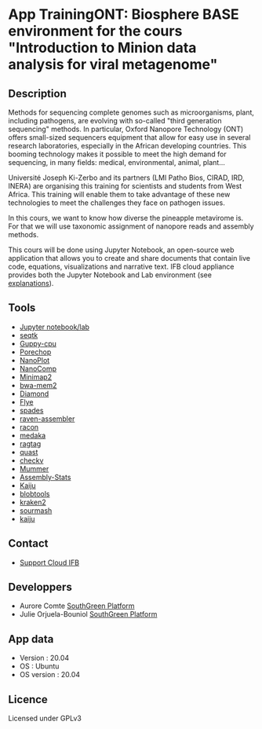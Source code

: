 # App TrainingONT: Biosphere BASE environment for the cours "Introduction to Minion data analysis for viral metagenome"

## Description

Methods for sequencing complete genomes such as microorganisms, plant, including pathogens, are evolving with so-called "third generation sequencing" methods. In particular, Oxford Nanopore Technology (ONT) offers small-sized sequencers equipment that allow for easy use in several research laboratories, especially in the African developing countries.  This booming technology makes it possible to meet the high demand for sequencing, in many fields: medical, environmental, animal, plant...

Université Joseph Ki-Zerbo and its partners (LMI Patho Bios, CIRAD, IRD, INERA) are organising this training for scientists and students from West Africa. This training will enable them to take advantage of these new technologies to meet the challenges they face on pathogen issues.

In this cours, we want to know how diverse the pineapple metavirome is. For that we will use taxonomic assignment of nanopore reads and assembly methods.

This cours will be done using Jupyter Notebook, an open-source web application that allows you to create and share documents that contain live code, equations, visualizations and narrative text. IFB cloud appliance provides both the Jupyter Notebook and Lab environment (see [explanations](https://jupyter.org/index.html)).


## Tools

* [Jupyter notebook/lab](https://jupyter.org)
* [seqtk](https://github.com/lh3/seqtk)
* [Guppy-cpu](https://community.nanoporetech.com/downloads)
* [Porechop](https://github.com/rrwick/Porechop)
* [NanoPlot](https://github.com/wdecoster/NanoPlot)
* [NanoComp](https://github.com/wdecoster/nanocomp)
* [Minimap2](https://github.com/lh3/minimap2)
* [bwa-mem2](https://github.com/bwa-mem2/bwa-mem2)
* [Diamond](https://github.com/bbuchfink/diamond)
* [Flye](https://github.com/fenderglass/Flye)
* [spades](https://github.com/ablab/spades)
* [raven-assembler](https://github.com/lbcb-sci/raven)
* [racon](https://github.com/isovic/racon)
* [medaka](https://github.com/nanoporetech/medaka)
* [ragtag](https://github.com/malonge/RagTag)
* [quast](https://github.com/ablab/quast)
* [checkv](https://bitbucket.org/berkeleylab/checkv/src/master/)
* [Mummer](https://github.com/mummer4/mummer)
* [Assembly-Stats](https://github.com/sanger-pathogens/assembly-stats)
* [Kaiju](https://github.com/bioinformatics-centre/kaiju)
* [blobtools](https://github.com/DRL/blobtools)
* [kraken2](https://github.com/DerrickWood/kraken2)
* [sourmash](https://github.com/sourmash-bio/sourmash)
* [kaiju](https://github.com/bioinformatics-centre/kaiju)

## Contact

* [Support Cloud IFB](mailto:biosphere-support@genouest.org) 

## Developpers

* Aurore Comte [SouthGreen Platform](https://southgreen.fr)
* Julie Orjuela-Bouniol [SouthGreen Platform](https://southgreen.fr)

## App data

* Version : 20.04
* OS : Ubuntu
* OS version : 20.04

## Licence

Licensed under GPLv3
